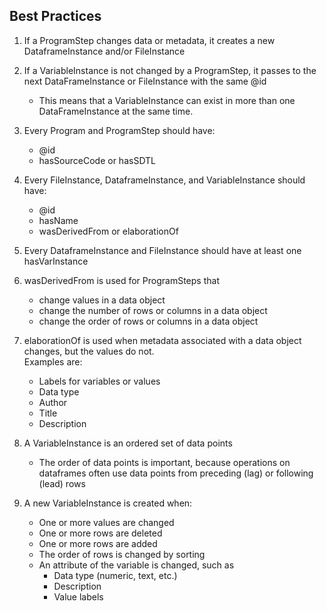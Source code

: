 ## Best Practices

1. If a ProgramStep changes data or metadata, it creates a new DataframeInstance and/or FileInstance
2. If a VariableInstance is not changed by a ProgramStep, it passes to the next DataFrameInstance or FileInstance with the same @id
    - This means that a VariableInstance can exist in more than one DataFrameInstance at the same time.

3. Every Program and ProgramStep should have:
    - @id 
    - hasSourceCode or hasSDTL
4. Every FileInstance, DataframeInstance, and VariableInstance should have:
    - @id 
    - hasName
    - wasDerivedFrom or elaborationOf
5. Every DataframeInstance and FileInstance should have at least one hasVarInstance
6. wasDerivedFrom is used for ProgramSteps that 
    - change values in a data object 
    - change the number of rows or columns in a data object
    - change the order of rows or columns in a data object
7. elaborationOf is used when metadata associated with a data object changes, but the values do not.  
Examples are:
    - Labels for variables or values
    - Data type
    - Author
    - Title
    - Description
8. A VariableInstance is an ordered set of data points
    - The order of data points is important, because operations on dataframes often use data points from preceding (lag) or following (lead) rows 
9. A new VariableInstance is created when:
    - One or more values are changed
    - One or more rows are deleted
    - One or more rows are added
    - The order of rows is changed by sorting
    - An attribute of the variable is changed, such as 
        - Data type (numeric, text, etc.)
        - Description
        - Value labels

